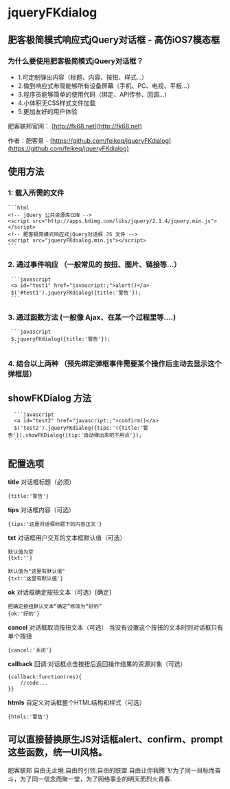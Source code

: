 # jqueryFKdialog
## 肥客极简模式响应式jQuery对话框 - 高仿iOS7模态框

### 为什么要使用肥客极简模式jQuery对话框？
* 1.可定制弹出内容（标题、内容、按扭、样式...）
* 2.做到响应式布局能够所有设备屏幕（手机、PC、电视、平板...）
* 3.程序员能够简单的使用代码（绑定、API传参、回调...)
* 4.小体积无CSS样式文件加载
* 5.更加友好的用户体验


肥客联邦官网：
[http://fk68.net](http://fk68.net)

作者：肥客泉 - [https://github.com/feikeq/jqueryFKdialog](https://github.com/feikeq/jqueryFKdialog)



## 使用方法
### 1: 载入所需的文件
    ```html
    <!-- jQuery 公共资源库CDN -->
    <script src="http://apps.bdimg.com/libs/jquery/2.1.4/jquery.min.js"></script>
    <!-- 肥客极简模式响应式jQuery对话框 JS 文件 -->
    <script src="jqueryFKdialog.min.js"></script>
    ```

### 2. 通过事件响应 （一般常见的 按扭、图片、链接等...）
     ```javascript
     <a id="test1" href="javascript:;">alert()</a>
     $('#test1').jqueryFKdialog({title:'警告'});
     ```

### 3. 通过函数方法  (一般像 Ajax、在某一个过程里等....)
     ```javascript
     $.jqueryFKdialog({title:'警告'});
     ```


### 4. 结合以上两种 （预先绑定弹框事件需要某个操作后主动去显示这个弹框层）
## showFKDialog 方法
      ```javascript
      <a id="test2" href="javascript:;">confirm()</a>
      $('test2').jqueryFKdialog({tips:'({title:'警告'}).showFKDialog({tip:'自动弹出来吧不用点'});
      ```



## 配置选项
**title**
对话框标题（必须）
```
{title:'警告'}
```

**tips**
对话框内容（可选）
```
{tips:'这是对话框标题下的内容正文'}
```


**txt**
对话框用户交互的文本框默认值（可选）
```
默认值为空
{txt:''}

默认值为"这里有默认值"
{txt:'这里有默认值'}

```


**ok**
对话框确定按扭文本（可选）[确定]
```
把确定按扭默认文本“确定”修改为“好的”
{ok:'好的'}
```


**cancel**
对话框取消按扭文本（可选）
当没有设置这个按扭的文本时则对话框只有单个按扭
```
{cancel:'关闭'}
```

**callback**
回调:对话框点击按扭后返回操作结果的资源对象（可选）
```
{callback:function(res){
    //code...
}}
```


**htmls**
自定义对话框整个HTML结构和样式（可选）
```
{htmls:'警告'}
```




## 可以直接替换原生JS对话框alert、confirm、prompt这些函数，统一UI风格。




肥客联邦
自由无止境.自由的引领.自由的联盟.自由让你我腾飞!为了同一目标而奋斗，为了同一信念而聚一堂，为了网络事业的明天而烈火青春.
